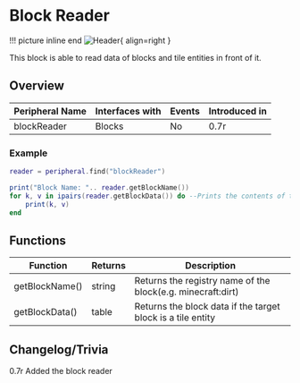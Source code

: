 # Block Reader
!!! picture inline end
    ![Header](https://intelligence-modding.de/wp-content/uploads/2021/05/Peripheral-Proxy.png){ align=right }

This block is able to read data of blocks and tile entities in front of it.

## Overview

| Peripheral Name | Interfaces with | Events | Introduced in |
|-----------------|-----------------|--------|---------------|
| blockReader     | Blocks          | No     | 0.7r          |


### Example

``` lua
reader = peripheral.find("blockReader")

print("Block Name: ".. reader.getBlockName())
for k, v in ipairs(reader.getBlockData()) do --Prints the contents of the data
    print(k, v)
end
```

## Functions

| Function | Returns  | Description |
|------------|--------------|-------------|
| getBlockName() | string | Returns the registry name of the block(e.g. minecraft:dirt) |
| getBlockData() | table | Returns the block data if the target block is a tile entity |

## Changelog/Trivia

0.7r
Added the block reader
